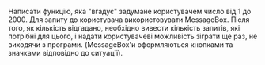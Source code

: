 Написати функцію, яка "вгадує" задумане користувачем число від 1 до 2000. 
Для запиту до користувача використовувати MessageBox. 
Після того, як кількість відгадано, необхідно вивести кількість запитів, 
які потрібні для цього, і надати користувачеві можливість зіграти ще раз, 
не виходячи з програми. (MessageBox'и оформляються кнопками та значками відповідно до ситуації).
